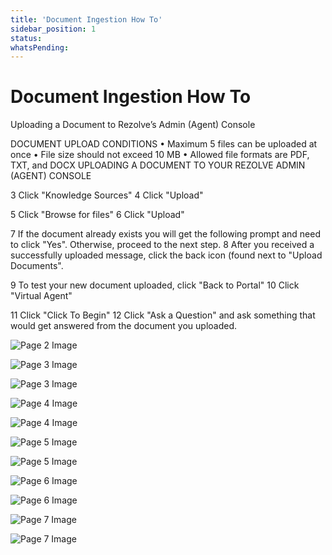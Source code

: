 ```yaml
---
title: 'Document Ingestion How To'
sidebar_position: 1
status: 
whatsPending: 
---
```



# Document Ingestion How To



Uploading a Document to
Rezolve’s
Admin (Agent) Console


DOCUMENT UPLOAD CONDITIONS
• Maximum 5 files can be uploaded at once
• File size should not exceed 10 MB
• Allowed file formats are PDF, TXT, and DOCX
UPLOADING A DOCUMENT TO YOUR REZOLVE ADMIN (AGENT) CONSOLE

3 Click "Knowledge Sources"
4 Click "Upload"

5 Click "Browse for files"
6 Click "Upload"

7 If the document already exists you will get the following prompt and need to click "Yes". Otherwise,
proceed to the next step.
8 After you received a successfully uploaded message, click the back icon (found next to "Upload Documents".

9 To test your new document uploaded, click "Back to Portal"
10 Click "Virtual Agent"

11 Click "Click To Begin"
12 Click "Ask a Question" and ask something that would get answered from the document you uploaded.


![Page 2 Image](/img/reference/images/Document-Ingestion-How-To_page2_8.jpeg)

![Page 3 Image](/img/reference/images/Document-Ingestion-How-To_page3_4.png)

![Page 3 Image](/img/reference/images/Document-Ingestion-How-To_page3_5.jpeg)

![Page 4 Image](/img/reference/images/Document-Ingestion-How-To_page4_4.jpeg)

![Page 4 Image](/img/reference/images/Document-Ingestion-How-To_page4_5.jpeg)

![Page 5 Image](/img/reference/images/Document-Ingestion-How-To_page5_4.jpeg)

![Page 5 Image](/img/reference/images/Document-Ingestion-How-To_page5_5.jpeg)

![Page 6 Image](/img/reference/images/Document-Ingestion-How-To_page6_4.jpeg)

![Page 6 Image](/img/reference/images/Document-Ingestion-How-To_page6_5.jpeg)

![Page 7 Image](/img/reference/images/Document-Ingestion-How-To_page7_4.jpeg)

![Page 7 Image](/img/reference/images/Document-Ingestion-How-To_page7_5.jpeg)

